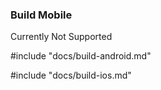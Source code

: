 ### Build Mobile

Currently Not Supported

#include "docs/build-android.md"

#include "docs/build-ios.md"